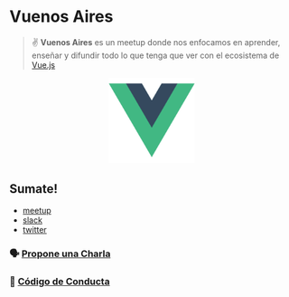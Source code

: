 # Vuenos Aires

> ✌️ **Vuenos Aires** es un meetup donde nos enfocamos en aprender, enseñar y difundir todo lo que tenga que ver con el ecosistema de [Vue.js](https://vuejs.org)

<p align="center">
  <img width="30%" src="./img/logo.png">
</p>


## Sumate!

* [meetup](https://www.meetup.com/vuenos-aires)
* [slack](http://slack.meetupjs.com.ar)
* [twitter](https://twitter.com/vuenosaires)

### 🗣 [Propone una Charla](https://github.com/vuenos-aires/charlas)
### 🚨 [Código de Conducta](https://github.com/vuenos-aires/charlas/blob/master/CONDUCT.md)
